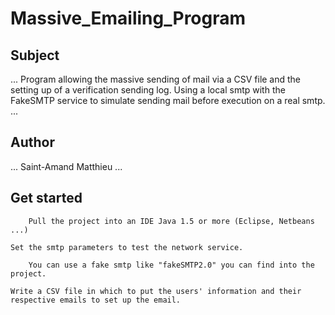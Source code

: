 # Massive_Emailing_Program
## Subject
...
Program allowing the massive sending of mail via a CSV file and the setting up of a verification sending log. Using a local smtp with the FakeSMTP service to simulate sending mail before execution on a real smtp.
...
## Author
...
    Saint-Amand Matthieu
...
## Get started

```
    Pull the project into an IDE Java 1.5 or more (Eclipse, Netbeans ...)
```
    Set the smtp parameters to test the network service.
```
    You can use a fake smtp like "fakeSMTP2.0" you can find into the project.
```
    Write a CSV file in which to put the users' information and their 
    respective emails to set up the email.
```
